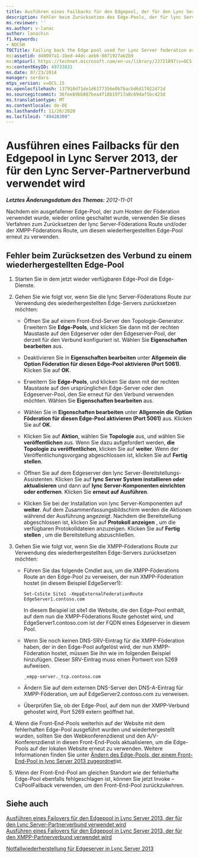 ```yaml
---
title: Ausführen eines Failbacks für den Edgepool, der für den Lync Server- oder XMPP-Partnerverbund verwendet wird
description: Fehler beim Zurücksetzen des Edge-Pools, der für lync Server Federation oder XMPP Federation verwendet wird.
ms.reviewer: ''
ms.author: v-lanac
author: lanachin
f1.keywords:
- NOCSH
TOCTitle: Failing back the Edge pool used for Lync Server federation or XMPP federation
ms:assetid: d40097a1-1bed-44dc-aeb6-0871927ab2b9
ms:mtpsurl: https://technet.microsoft.com/en-us/library/JJ721897(v=OCS.15)
ms:contentKeyID: 49733831
ms.date: 07/23/2014
manager: serdars
mtps_version: v=OCS.15
ms.openlocfilehash: 137910d71de1d6177356e0b7bacbd6d17022d71d
ms.sourcegitcommit: 36fee89bb887bea4f18b19f17a8c69daf5bc423d
ms.translationtype: MT
ms.contentlocale: de-DE
ms.lasthandoff: 11/26/2020
ms.locfileid: "49428300"
---
```

# <a name="failing-back-the-edge-pool-used-for-lync-server-federation-or-xmpp-federation-in-lync-server-2013"></a>Ausführen eines Failbacks für den Edgepool in Lync Server 2013, der für den Lync Server-Partnerverbund verwendet wird

<div data-xmlns="http://www.w3.org/1999/xhtml">

<div class="topic" data-xmlns="http://www.w3.org/1999/xhtml" data-msxsl="urn:schemas-microsoft-com:xslt" data-cs="https://msdn.microsoft.com/">

<div data-asp="https://msdn2.microsoft.com/asp">



</div>

<div id="mainSection">

<div id="mainBody">

<span> </span>

_**Letztes Änderungsdatum des Themas:** 2012-11-01_

Nachdem ein ausgefallener Edge-Pool, der zum Hosten der Föderation verwendet wurde, wieder online geschaltet wurde, verwenden Sie dieses Verfahren zum Zurücksetzen der lync Server-Föderations Route und/oder der XMPP-Föderations Route, um diesen wiederhergestellten Edge-Pool erneut zu verwenden.

<div>

## <a name="failing-back-federation-to-a-restored-edge-pool"></a>Fehler beim Zurücksetzen des Verbund zu einem wiederhergestellten Edge-Pool

1.  Starten Sie in dem jetzt wieder verfügbaren Edge-Pool die Edge-Dienste.

2.  Gehen Sie wie folgt vor, wenn Sie die lync Server-Föderations Route zur Verwendung des wiederhergestellten Edge-Servers zurücksetzen möchten:
    
      - Öffnen Sie auf einem Front-End-Server den Topologie-Generator. Erweitern Sie **Edge-Pools**, und klicken Sie dann mit der rechten Maustaste auf den Edgeserver oder den Edgeserver-Pool, der derzeit für den Verbund konfiguriert ist. Wählen Sie **Eigenschaften bearbeiten** aus.
    
      - Deaktivieren Sie in **Eigenschaften bearbeiten** unter **Allgemein** **die Option Föderation für diesen Edge-Pool aktivieren (Port 5061)**. Klicken Sie auf **OK**.
    
      - Erweitern Sie **Edge-Pools**, und klicken Sie dann mit der rechten Maustaste auf den ursprünglichen Edge-Server oder den Edgeserver-Pool, den Sie erneut für den Verbund verwenden möchten. Wählen Sie **Eigenschaften bearbeiten** aus.
    
      - Wählen Sie in **Eigenschaften bearbeiten** unter **Allgemein** **die Option Föderation für diesen Edge-Pool aktivieren (Port 5061)** aus. Klicken Sie auf **OK**.
    
      - Klicken Sie auf **Aktion**, wählen Sie **Topologie** aus, und wählen Sie **veröffentlichen** aus. Wenn Sie dazu aufgefordert werden, **die Topologie zu veröffentlichen**, klicken Sie auf **weiter**. Wenn der Veröffentlichungsvorgang abgeschlossen ist, klicken Sie auf **Fertig stellen**.
    
      - Öffnen Sie auf dem Edgeserver den lync Server-Bereitstellungs-Assistenten. Klicken Sie auf **lync Server System installieren oder aktualisieren** und dann auf **lync Server-Komponenten einrichten oder entfernen**. Klicken Sie **erneut auf Ausführen**.
    
      - Klicken Sie bei der Installation von lync Server-Komponenten auf **weiter**. Auf dem Zusammenfassungsbildschirm werden die Aktionen während der Ausführung angezeigt. Nachdem die Bereitstellung abgeschlossen ist, klicken Sie auf **Protokoll anzeigen** , um die verfügbaren Protokolldateien anzuzeigen. Klicken Sie auf **Fertig stellen** , um die Bereitstellung abzuschließen.

3.  Gehen Sie wie folgt vor, wenn Sie die XMPP-Föderations Route zur Verwendung des wiederhergestellten Edge-Servers zurücksetzen möchten:
    
      - Führen Sie das folgende Cmdlet aus, um die XMPP-Föderations Route an den Edge-Pool zu verweisen, der nun XMPP-Föderation hostet (in diesem Beispiel EdgeServer1):
        
            Set-CsSite Site1 -XmppExternalFederationRoute EdgeServer1.contoso.com
        
        In diesem Beispiel ist site1 die Website, die den Edge-Pool enthält, auf dem nun die XMPP-Föderations Route gehostet wird, und EdgeServer1.contoso.com ist der FQDN eines Edgeserver in diesem Pool.
    
      - Wenn Sie noch keinen DNS-SRV-Eintrag für die XMPP-Föderation haben, der in den Edge-Pool aufgelöst wird, der nun XMPP-Föderation hostet, müssen Sie ihn wie im folgenden Beispiel hinzufügen. Dieser SRV-Eintrag muss einen Portwert von 5269 aufweisen.
        
            _xmpp-server._tcp.contoso.com
    
      - Ändern Sie auf dem externen DNS-Server den DNS-A-Eintrag für XMPP-Föderation, um auf EdgeServer2.contoso.com zu verweisen.
    
      - Überprüfen Sie, ob der Edge-Pool, auf dem nun der XMPP-Verbund gehostet wird, Port 5269 extern geöffnet hat.

4.  Wenn die Front-End-Pools weiterhin auf der Website mit dem fehlerhaften Edge-Pool ausgeführt wurden und wiederhergestellt wurden, sollten Sie den Webkonferenzdienst und den A/V-Konferenzdienst in diesen Front-End-Pools aktualisieren, um die Edge-Pools auf der lokalen Website erneut zu verwenden. Weitere Informationen finden Sie unter [Ändern des Edge-Pools, der einem Front-End-Pool in lync Server 2013 zugeordnet](lync-server-2013-changing-the-edge-pool-associated-with-a-front-end-pool.md)ist.

5.  Wenn der Front-End-Pool am gleichen Standort wie der fehlerhafte Edge-Pool ebenfalls fehlgeschlagen ist, können Sie jetzt Invoke – CsPoolFailback verwenden, um den Front-End-Pool zurückzukehren.

</div>

<div>

## <a name="see-also"></a>Siehe auch


[Ausführen eines Failovers für den Edgepool in Lync Server 2013, der für den Lync Server-Partnerverbund verwendet wird](lync-server-2013-failing-over-the-edge-pool-used-for-lync-server-federation.md)  
[Ausführen eines Failovers für den Edgepool in Lync Server 2013, der für den XMPP-Partnerverbund verwendet wird](lync-server-2013-failing-over-the-edge-pool-used-for-xmpp-federation.md)  


[Notfallwiederherstellung für Edgeserver in Lync Server 2013](lync-server-2013-edge-server-disaster-recovery.md)  
  

</div>

</div>

<span> </span>

</div>

</div>

</div>

